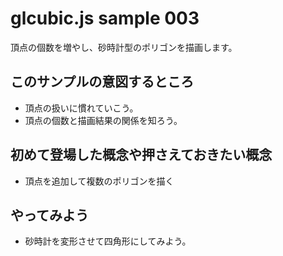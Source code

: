 # glcubic.js sample 003

頂点の個数を増やし、砂時計型のポリゴンを描画します。

## このサンプルの意図するところ

* 頂点の扱いに慣れていこう。
* 頂点の個数と描画結果の関係を知ろう。

## 初めて登場した概念や押さえておきたい概念

* 頂点を追加して複数のポリゴンを描く

## やってみよう

* 砂時計を変形させて四角形にしてみよう。


